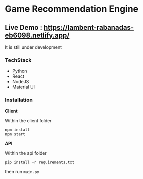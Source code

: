 # Game Recommendation Engine

## Live Demo : https://lambent-rabanadas-eb6098.netlify.app/
It is still under development

### TechStack
- Python
- React
- NodeJS
- Material UI

### Installation

**Client**

Within the client folder

```
npm install
npm start
```

**API**

Within the api folder

```
pip install -r requirements.txt
```
then run ```main.py```
